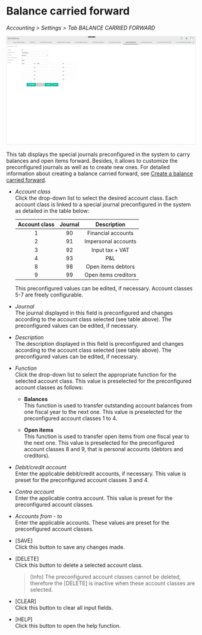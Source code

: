 # Balance carried forward

*Accounting > Settings > Tab BALANCE CARRIED FORWARD*

![Balance carried forward](../../Assets/Screenshots/RetailSuiteAccounting/Settings/BalanceCarriedForward/BalanceCarriedForward.png "[Balance carried forward]")

This tab displays the special journals preconfigured in the system to carry balances and open items forward. Besides, it allows to customize the preconfigured journals as well as to create new ones. For detailed information about creating a balance carried forward, see [Create a balance carried forward](../Operation/11_CreateBalanceCarriedForward.md).


- *Account class*  
Click the drop-down list to select the desired account class. Each account class is linked to a special journal preconfigured in the system as detailed in the table below:

  | Account class  | Journal       | Description  |
  |:-------------:|:-------------:|:-------------:|
  | 1      | 90 | Financial accounts |
  | 2      | 91 | Impersonal accounts |
  | 3      | 92 | Input tax + VAT |
  | 4      | 93 | P&L |
  | 8      | 98 | Open items debtors |
  | 9      | 99 | Open items creditors |

  This preconfigured values can be edited, if necessary. Account classes 5-7 are freely configurable.

- *Journal*  
The journal displayed in this field is preconfigured and changes according to the account class selected (see table above). The preconfigured values can be edited, if necessary.

- *Description*  
The description displayed in this field is preconfigured and changes according to the account class selected (see table above). The preconfigured values can be edited, if necessary.

- *Function*  
Click the drop-down list to select the appropriate function for the selected account class. This value is preselected for the preconfigured account classes as follows:

  - **Balances**  
  This function is used to transfer outstanding account balances from one fiscal year to the next one. This value is preselected for the preconfigured account classes 1 to 4.

  - **Open items**  
  This function is used to transfer open items from one fiscal year to the next one. This value is preselected for the preconfigured account classes 8 and 9, that is personal accounts (debtors and creditors).


- *Debit/credit account*  
Enter the applicable debit/credit accounts, if necessary. This value is preset for the preconfigured account classes 3 and 4.

- *Contra account*  
Enter the applicable contra account. This value is preset for the preconfigured account classes.

- *Accounts from - to*  
Enter the applicable accounts. These values are preset for the preconfigured account classes.


- [SAVE]  
Click this button to save any changes made.

- [DELETE]  
Click this button to delete a selected account class.

  > [Info] The preconfigured account classes cannot be deleted, therefore the [DELETE] is inactive when these account classes are selected.

[comment]: <> (Unsicher, denn selbsterstellte Kontenklassen lassen sich mit LÖSCHEN-Button auch NICHT löschen. Es ist tatsächlich immer ausgegraut. Bug?)

- [CLEAR]  
Click this button to clear all input fields.  

[comment]: <> (Button scheint nicht zu funktionieren. Bug?)

- [HELP]  
Click this button to open the help function.
